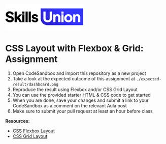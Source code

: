 [<img src="assets/images/su-logo.png" alt="Skills Union Logo" height="80px" />](https://www.skillsunion.com/)

# CSS Layout with Flexbox & Grid: Assignment

1. Open CodeSandbox and import this repository as a new project
1. Take a look at the expected outcome of this assignment at `./expected-result/dashboard.png`
1. Reproduce the result using Flexbox and/or CSS Grid Layout
1. You can use the provided starter HTML & CSS code to get started
1. When you are done, save your changes and submit a link to your CodeSandbox as a comment 
   on the relevant Aula post
1. Make sure to submit your pull request at least an hour before class

**Resources:**

- [CSS Flexbox Layout](https://css-tricks.com/snippets/css/a-guide-to-flexbox/)
- [CSS Grid Layout](https://css-tricks.com/snippets/css/complete-guide-grid/)
